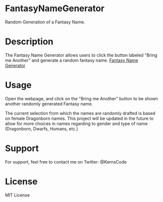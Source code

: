 # FantasyNameGenerator

Random Generation of a Fantasy Name. 

# Description

The Fantasy Name Generator allows users to click the button labeled "Bring me Another" and generate a random fantasy name. 
[Fantasy Name Generator](https://kittykerns.github.io/FantasyNameGenerator/)

# Usage

Open the webpage, and click on the "Bring me Another" button to be shown another randomly generated Fantasy name.

The current selection from which the names are randomly drafted is based on female Dragonborn names. This project will be updated in the future to allow for more choices in names regarding to gender and type of name (Dragonborn, Dwarfs, Humans, etc.)

# Support

For support, feel free to contact me on Twitter: @KernsCode 

# License

MIT License
